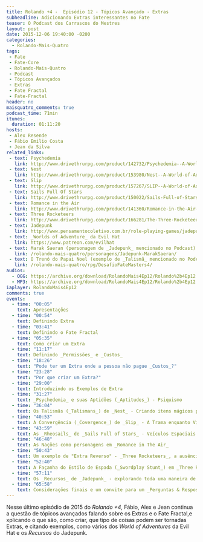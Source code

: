 ```yaml
---
title: Rolando +4 -  Episódio 12 - Tópicos Avançado - Extras
subheadline: Adicionando Extras interessantes no Fate
teaser: O Podcast dos Carrascos do Mestres
layout: post
date: 2015-12-06 19:40:00 -0200
categories:
  - Rolando-Mais-Quatro
tags:
 - Fate
 - Fate-Core
 - Rolando-Mais-Quatro
 - Podcast
 - Tópicos Avançados
 - Extras
 - Fate Fractal
 - Fate-Fractal
header: no
maisquatro_comments: true 
podcast_time: 71min
itunes:
  duration: 01:11:20
hosts:
 - Alex Resende
 - Fábio Emilio Costa
 - Jean da Silva
related_links:
 - text: Psychedemia
   link: http://www.drivethrurpg.com/product/142732/Psychedemia--A-World-of-Adventure-for-Fate-Core
 - text: Nest
   link: http://www.drivethrurpg.com/product/153980/Nest--A-World-of-Adventure-for-Fate-Core
 - text: Slip
   link: http://www.drivethrurpg.com/product/157267/SLIP--A-World-of-Adventure-for-Fate-Core
 - text: Sails Full Of Stars
   link: http://www.drivethrurpg.com/product/150022/Sails-Full-of-Stars--A-World-of-Adventure-for-Fate-Core
 - text: Romance in the Air
   link: http://www.drivethrurpg.com/product/141360/Romance-in-the-Air--A-World-of-Adventure-for-Fate-Core
 - text: Three Rocketeers
   link: http://www.drivethrurpg.com/product/166281/The-Three-Rocketeers--A-World-of-Adventure-for-Fate-Core
 - text: Jadepunk
   link: http://www.pensamentocoletivo.com.br/role-playing-games/jadepunk/
 - text: _Worlds of Adventure_ da Evil Hat
   link: https://www.patreon.com/evilhat
 - text: Marak Saeran (personagem de _Jadepunk_ mencionado no Podcast)
   link: /rolando-mais-quatro/personagens/Jadepunk-MarakSaeran/
 - text: O Trenó do Papai Noel (exemplo de _Talismã_ mencionado no Podcast)
   link: /rolando-mais-quatro/rpg/DesafioFateMasters4/
audios:
  - OGG: https://archive.org/download/RolandoMais4Ep12/Rolando%2b4Ep12.ogg
  - MP3: https://archive.org/download/RolandoMais4Ep12/Rolando%2b4Ep12.mp3
iaplayer: RolandoMais4Ep12
comments: true
events:
  - time: "00:05"
    text: Apresentações
  - time: "00:54"
    text: Definindo Extra
  - time: "03:41"
    text: Definindo o Fate Fractal
  - time: "05:35"
    text: Como criar um Extra
  - time: "11:17"
    text: Definindo _Permissões_ e _Custos_
  - time: "18:26"
    text: "Pode ter um Extra onde a pessoa não pague _Custos_?"
  - time: "23:28"
    text: "Por que criar um Extra?"
  - time: "29:00"
    text: Introduzindo os Exemplos de Extra
  - time: "31:27"
    text: _Psychedemia_ e suas Aptidões (_Aptitudes_) - Psiquismo
  - time: "36:04"
    text: Os Talismãs (_Talismans_) de _Nest_ - Criando itens mágicos poderosos
  - time: "40:53"
    text: A Convergência (_Covergence_) de _Slip_ - A Trama enquanto Vilão
  - time: "43:59"
    text: As _Rheosails_ de _Sails Full of Stars_ - Veículos Espaciais como personagens
  - time: "46:48"
    text: As Nações como personagens em _Romance in The Air_ 
  - time: "50:43"
    text: Um exemplo de "Extra Reverso" - _Three Rocketeers_, a ausência de perícias e o uso de Aspectos nos Testes
  - time: "52:40"
    text: A Façanha do Estilo de Espada (_Swordplay Stunt_) em _Three Rocketeers_
  - time: "57:11"
    text: Os _Recursos_ de _Jadepunk_ - explorando toda uma maneira de vantagens do Personagem
  - time: "65:58"
    text: Considerações finais e um convite para um _Perguntas & Respostas_ a ser divulgado!
---
```


Nesse último  episódio de  2015 do  _Rolando +4_,  Fábio, Alex  e Jean
continua a  questão de tópicos avançados  falando sobre os Extras  e o
Fate Fractal,e  xplicando o que  são, como  criar, que tipo  de coisas
podem ser tornadas Extras, e  citando exemplos, como vários dos _World
of Adventures_ da Evil Hat e os _Recursos_ do Jadepunk.
